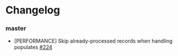 # Changelog

### master
* [PERFORMANCE] Skip already-processed records when handling populates [#224](https://github.com/balderdashy/sails-postgresql/pull/224)
